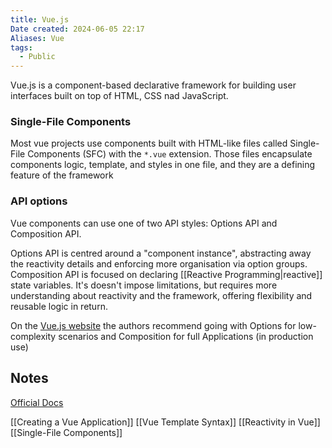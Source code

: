 ```yaml
---
title: Vue.js
Date created: 2024-06-05 22:17
Aliases: Vue
tags: 
  - Public
---
```


Vue.js is a component-based declarative framework for building user interfaces built on top of HTML, CSS nad JavaScript.

### Single-File Components
Most vue projects use components built with HTML-like files called Single-File Components (SFC) with the `*.vue` extension. Those files encapsulate components logic, template, and styles in one file, and they are a defining feature of the framework

### API options
Vue components can use one of two API styles: Options API and Composition API. 

Options API is centred around a "component instance", abstracting away the reactivity details and enforcing more organisation via option groups. 
Composition API is focused on declaring [[Reactive Programming|reactive]] state variables. It's doesn't impose limitations, but requires more understanding about reactivity and the framework, offering flexibility and reusable logic in return.

On the [Vue.js website](https://vuejs.org/guide/) the authors recommend going with Options for low-complexity scenarios and Composition for full Applications (in production use)

## Notes
[Official Docs](https://vuejs.org/guide/)

[[Creating a Vue Application]]
[[Vue Template Syntax]]
[[Reactivity in Vue]]
[[Single-File Components]]